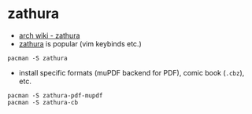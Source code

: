 # zathura

- [arch wiki - zathura](https://wiki.archlinux.org/title/Zathura)
- [zathura](https://pwmt.org/projects/zathura/) is popular (vim keybinds etc.)

```shell
pacman -S zathura
```

- install specific formats (muPDF backend for PDF), comic book (`.cbz`), etc.

```shell
pacman -S zathura-pdf-mupdf
pacman -S zathura-cb
```

